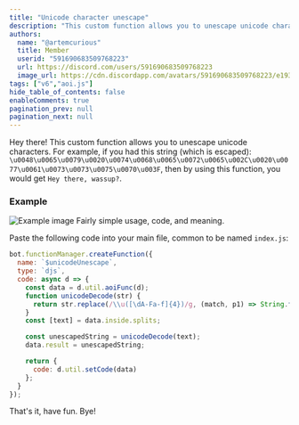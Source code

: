 ```yaml
---
title: "Unicode character unescape"
description: "This custom function allows you to unescape unicode characters. For example, if you had this string (which is escaped): `\u0048\u0065\u0079\u0020\u0074\u0068\u0065\u0072\u0065\u002C\u0020\u0077\u0061\u0073\u0073\u0075\u0070\u003F`, then by using this function, you would get `Hey there, wassup?`."
authors:
  name: "@artemcurious"
  title: Member
  userid: "591690683509768223"
  url: https://discord.com/users/591690683509768223
  image_url: https://cdn.discordapp.com/avatars/591690683509768223/e193473ac4cbcdecf90fc00826f1175e.png
tags: ["v6","aoi.js"]
hide_table_of_contents: false
enableComments: true
pagination_prev: null
pagination_next: null
---
```


Hey there! This custom function allows you to unescape unicode characters. For example, if you had this string (which is escaped): `\u0048\u0065\u0079\u0020\u0074\u0068\u0065\u0072\u0065\u002C\u0020\u0077\u0061\u0073\u0073\u0075\u0070\u003F`, then by using this function, you would get `Hey there, wassup?`.

### Example
![Example image](https://cdn.discordapp.com/attachments/1097056108440457356/1121460979453132851/image.png)
Fairly simple usage, code, and meaning.


Paste the following code into your main file, common to be named `index.js`:
```js
bot.functionManager.createFunction({
  name: `$unicodeUnescape`,
  type: `djs`,
  code: async d => {
    const data = d.util.aoiFunc(d);
    function unicodeDecode(str) {
      return str.replace(/\\u([\dA-Fa-f]{4})/g, (match, p1) => String.fromCharCode(parseInt(p1, 16)));
    }
    const [text] = data.inside.splits;

    const unescapedString = unicodeDecode(text);
    data.result = unescapedString;

    return {
      code: d.util.setCode(data)
    };
  }
});
```

That's it, have fun. Bye!
